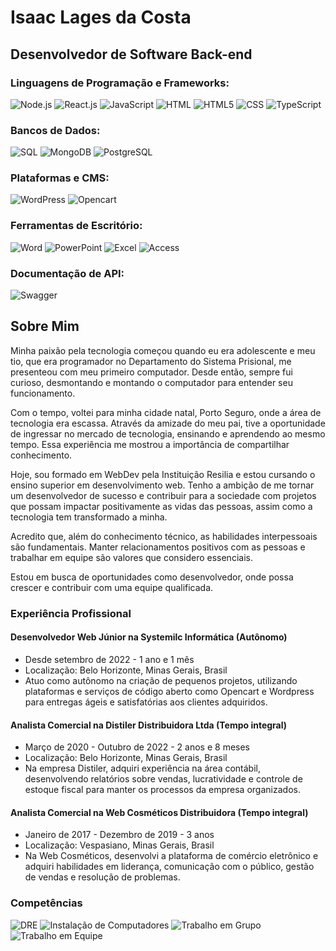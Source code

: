 # Isaac Lages da Costa

## Desenvolvedor de Software Back-end

### Linguagens de Programação e Frameworks:
![Node.js](https://img.shields.io/badge/Node.js-339933?logo=node.js&logoColor=white) 
![React.js](https://img.shields.io/badge/React-61DAFB?logo=react&logoColor=white) 
![JavaScript](https://img.shields.io/badge/JavaScript-F7DF1E?logo=javascript&logoColor=black) 
![HTML](https://img.shields.io/badge/HTML-E34F26?logo=html5&logoColor=white) 
![HTML5](https://img.shields.io/badge/HTML5-E34F26?logo=html5&logoColor=white) 
![CSS](https://img.shields.io/badge/CSS-1572B6?logo=css3&logoColor=white) 
![TypeScript](https://img.shields.io/badge/TypeScript-007ACC?logo=typescript&logoColor=white)

### Bancos de Dados:
![SQL](https://img.shields.io/badge/SQL-CC2927?logo=mysql&logoColor=white) 
![MongoDB](https://img.shields.io/badge/MongoDB-47A248?logo=mongodb&logoColor=white)
![PostgreSQL](https://img.shields.io/badge/PostgreSQL-336791?logo=postgresql&logoColor=white)

### Plataformas e CMS:
![WordPress](https://img.shields.io/badge/WordPress-21759B?logo=wordpress&logoColor=white) 
![Opencart](https://img.shields.io/badge/OpenCart-FF6600?logo=opencart&logoColor=white)

### Ferramentas de Escritório:
![Word](https://img.shields.io/badge/Word-2B579A?logo=microsoft-word&logoColor=white) 
![PowerPoint](https://img.shields.io/badge/PowerPoint-B7472A?logo=microsoft-powerpoint&logoColor=white) 
![Excel](https://img.shields.io/badge/Excel-217346?logo=microsoft-excel&logoColor=white) 
![Access](https://img.shields.io/badge/Access-A4373A?logo=microsoft-access&logoColor=white)

### Documentação de API:
![Swagger](https://img.shields.io/badge/Swagger-85EA2D?logo=swagger&logoColor=black)

## Sobre Mim

Minha paixão pela tecnologia começou quando eu era adolescente e meu tio, que era programador no Departamento do Sistema Prisional, me presenteou com meu primeiro computador. Desde então, sempre fui curioso, desmontando e montando o computador para entender seu funcionamento.

Com o tempo, voltei para minha cidade natal, Porto Seguro, onde a área de tecnologia era escassa. Através da amizade do meu pai, tive a oportunidade de ingressar no mercado de tecnologia, ensinando e aprendendo ao mesmo tempo. Essa experiência me mostrou a importância de compartilhar conhecimento.

Hoje, sou formado em WebDev pela Instituição Resilia e estou cursando o ensino superior em desenvolvimento web. Tenho a ambição de me tornar um desenvolvedor de sucesso e contribuir para a sociedade com projetos que possam impactar positivamente as vidas das pessoas, assim como a tecnologia tem transformado a minha.

Acredito que, além do conhecimento técnico, as habilidades interpessoais são fundamentais. Manter relacionamentos positivos com as pessoas e trabalhar em equipe são valores que considero essenciais.

Estou em busca de oportunidades como desenvolvedor, onde possa crescer e contribuir com uma equipe qualificada.

### Experiência Profissional

#### Desenvolvedor Web Júnior na Systemilc Informática (Autônomo)
- Desde setembro de 2022 - 1 ano e 1 mês
- Localização: Belo Horizonte, Minas Gerais, Brasil
- Atuo como autônomo na criação de pequenos projetos, utilizando plataformas e serviços de código aberto como Opencart e Wordpress para entregas ágeis e satisfatórias aos clientes adquiridos.

#### Analista Comercial na Distiler Distribuidora Ltda (Tempo integral)
- Março de 2020 - Outubro de 2022 - 2 anos e 8 meses
- Localização: Belo Horizonte, Minas Gerais, Brasil
- Na empresa Distiler, adquiri experiência na área contábil, desenvolvendo relatórios sobre vendas, lucratividade e controle de estoque fiscal para manter os processos da empresa organizados.

#### Analista Comercial na Web Cosméticos Distribuidora (Tempo integral)
- Janeiro de 2017 - Dezembro de 2019 - 3 anos
- Localização: Vespasiano, Minas Gerais, Brasil
- Na Web Cosméticos, desenvolvi a plataforma de comércio eletrônico e adquiri habilidades em liderança, comunicação com o público, gestão de vendas e resolução de problemas.

### Competências
![DRE](https://img.shields.io/badge/DRE-008000?logo=dre&logoColor=white) 
![Instalação de Computadores](https://img.shields.io/badge/Instala%C3%A7%C3%A3o%20de%20Computadores-006400?logo=computer-installation&logoColor=white) 
![Trabalho em Grupo](https://img.shields.io/badge/Trabalho%20em%20Grupo-FF69B4?logo=group-work&logoColor=white) 
![Trabalho em Equipe](https://img.shields.io/badge/Trabalho%20em%20Equipe-87CEEB?logo=teamwork&logoColor=white)
